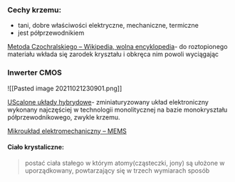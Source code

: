 ### Cechy krzemu:
- tani, dobre właściwości elektryczne, mechaniczne, termiczne
- jest półprzewodnikiem

[Metoda Czochralskiego – Wikipedia, wolna encyklopedia](https://pl.wikipedia.org/wiki/Metoda_Czochralskiego)- do roztopionego materiału wkłada się zarodek kryształu i obkręca nim powoli wyciągając

### Inwerter CMOS

![[Pasted image 20211021230901.png]]

[UScalone układy hybrydowe](https://pl.wikipedia.org/wiki/Uk%C5%82ad_scalony)- zminiaturyzowany układ elektroniczny wykonany najczęściej w technologii monolitycznej na bazie monokryształu półprzewodnikowego, zwykle krzemu.

 [Mikroukład elektromechaniczny – MEMS](https://pl.wikipedia.org/wiki/Mikrouk%C5%82ad_elektromechaniczny)
 
 #### Ciało krystaliczne:
 > postać ciała stałego w którym atomy(cząsteczki, jony) są ułożone w uporządkowany, powtarzający się w trzech wymiarach sposób

